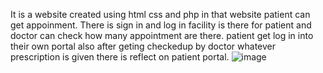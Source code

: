 It is a website created using html css and php in that website patient can get appoinment. There is sign in and log in facility is there for patient and doctor can check how many appointment are there. patient get log in into their own portal also after geting checkedup by doctor whatever prescription is given there is reflect on patient portal.
![image](https://github.com/Meetkalathiya/Hospital-management-system/assets/92502594/98e1d459-b353-475a-839d-01f8d792f0ef)
